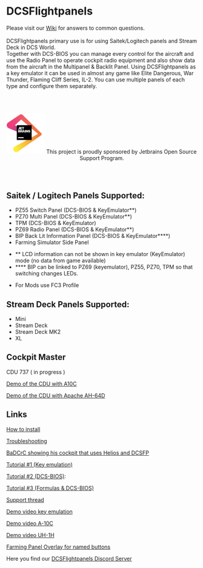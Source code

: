 # DCSFlightpanels




Please visit our [Wiki](https://github.com/DCSFlightpanels/DCSFlightpanels/wiki) for answers to common questions.
<br/>
<br/>
DCSFlightpanels primary use is for using Saitek/Logitech panels and Stream Deck in DCS World.
<br/>
Together with DCS-BIOS you can manage every control for the aircraft and use
the Radio Panel to operate cockpit radio equipment and also show data from the
aircraft in the Multipanel & Backlit Panel.
Using DCSFlightpanels as a key emulator it can be used in almost any game like
Elite Dangerous, War Thunder, Flaming Cliff Series, IL-2.
You can use multiple panels of each type and configure them separately.


<br/><br/>
<p align="center">
<a href="https://www.jetbrains.com/?from=Flightpanels"><img src="./Documentation/jetbrains.png" width="100"></a>
This project is proudly sponsored by Jetbrains Open Source Support Program.
</p>
<br/><br/>


Saitek / Logitech Panels Supported:
---------------------------------------------
* PZ55 Switch Panel (DCS-BIOS & KeyEmulator**)
* PZ70 Multi Panel (DCS-BIOS & KeyEmulator**)
* TPM (DCS-BIOS & KeyEmulator)
* PZ69 Radio Panel (DCS-BIOS & KeyEmulator**)
* BIP Back Lit Information Panel (DCS-BIOS & KeyEmulator****)
* Farming Simulator Side Panel

- **	LCD information can not be shown in key emulator (KeyEmulator) mode (no data from game available)
- ****	BIP can be linked to PZ69 (keyemulator), PZ55, PZ70, TPM so that switching changes LEDs.

* For Mods use FC3 Profile

Stream Deck Panels Supported:
---------------------------------------------
* Mini
* Stream Deck
* Stream Deck MK2
* XL

Cockpit Master
---------------------------------------------
CDU 737 ( in progress ) 

[Demo of the CDU with A10C](https://www.youtube.com/watch?v=kSMwf8sg_Ro)

[Demo of the CDU with Apache AH-64D](https://www.youtube.com/watch?v=fd0thX4ZApE)

Links
--------------------------------------------

[How to install](https://github.com/DCSFlightpanels/DCSFlightpanels/wiki)

[Troubleshooting](https://github.com/DCSFlightpanels/DCSFlightpanels/wiki/Troubleshooting)

[BaDCrC showing his cockpit that uses Helios and DCSFP](https://youtu.be/lgTJa-NUnM8?t=573)

[Tutorial #1 (Key emulation)](https://youtu.be/mgm0JfldgYs)

[Tutorial #2 (DCS-BIOS)](https://youtu.be/1CnmIdzqOJs): 

[Tutorial #3 (Formulas & DCS-BIOS)](https://youtu.be/ajvZLgPzD0M)

[Support thread](https://forums.eagle.ru/showthread.php?t=137670)

[Demo video key emulation](https://www.youtube.com/watch?v=_TurR-WTgkY)

[Demo video A-10C](https://www.youtube.com/watch?v=adaLWO-nTwU)

[Demo video UH-1H](https://www.youtube.com/watch?v=jQxLX7UHMR8)

[Farming Panel Overlay for named buttons](https://forums.eagle.ru/topic/115280-dcsflightpanels-dcsfp-thread-saitek-pro-flight-panels-amp-dcs/page/53/?tab=comments#comment-4745816)

Here you find our [DCSFlightpanels Discord Server](https://discord.gg/5svGwKX)
